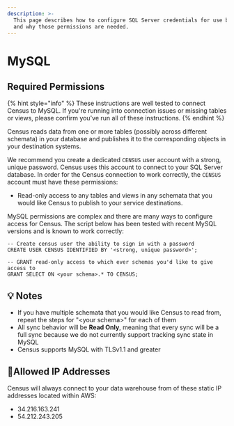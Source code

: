 ```yaml
---
description: >-
  This page describes how to configure SQL Server credentials for use by Census
  and why those permissions are needed.
---
```


# MySQL

## Required Permissions <a href="#required-permissions" id="required-permissions"></a>

{% hint style="info" %}
These instructions are well tested to connect Census to MySQL. If you're running into connection issues or missing tables or views, please confirm you've run all of these instructions.
{% endhint %}

Census reads data from one or more tables (possibly across different schemata) in your database and publishes it to the corresponding objects in your destination systems.

We recommend you create a dedicated `CENSUS` user account with a strong, unique password. Census uses this account to connect to your SQL Server database. In order for the Census connection to work correctly, the `CENSUS` account must have these permissions:

* Read-only access to any tables and views in any schemata that you would like Census to publish to your service destinations.

MySQL permissions are complex and there are many ways to configure access for Census. The script below has been tested with recent MySQL versions and is known to work correctly:

```
-- Create census user the ability to sign in with a password
CREATE USER CENSUS IDENTIFIED BY '<strong, unique password>';

-- GRANT read-only access to which ever schemas you'd like to give access to
GRANT SELECT ON <your schema>.* TO CENSUS;
```

## 💡 Notes <a href="#notes" id="notes"></a>

* If you have multiple schemata that you would like Census to read from, repeat the steps for "\<your schema>" for each of them
* All sync behavior will be **Read Only**, meaning that every sync will be a full sync because we do not currently support tracking sync state in MySQL
* Census supports MySQL with TLSv1.1 and greater

## 🚦Allowed IP Addresses <a href="#allowed-ip-addresses" id="allowed-ip-addresses"></a>

Census will always connect to your data warehouse from of these static IP addresses located within AWS:

* 34.216.163.241
* 54.212.243.205
